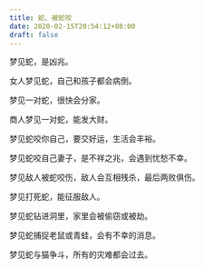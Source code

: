 ```yaml
---
title: 蛇、被蛇咬
date: 2020-02-15T20:54:12+08:00
draft: false
---
```


梦见蛇，是凶兆。


女人梦见蛇，自己和孩子都会病倒。


梦见一对蛇，很快会分家。


商人梦见一对蛇，能发大财。


梦见蛇咬你自己，要交好运，生活会丰裕。


梦见蛇咬自己妻子，是不祥之兆，会遇到忧愁不幸。


梦见敌人被蛇咬伤，敌人会互相残杀，最后两败俱伤。


梦见打死蛇，能征服敌人。


梦见蛇钻进洞里，家里会被偷窃或被劫。


梦见蛇捕捉老鼠或青蛙，会有不幸的消息。


梦见蛇与猫争斗，所有的灾难都会过去。
